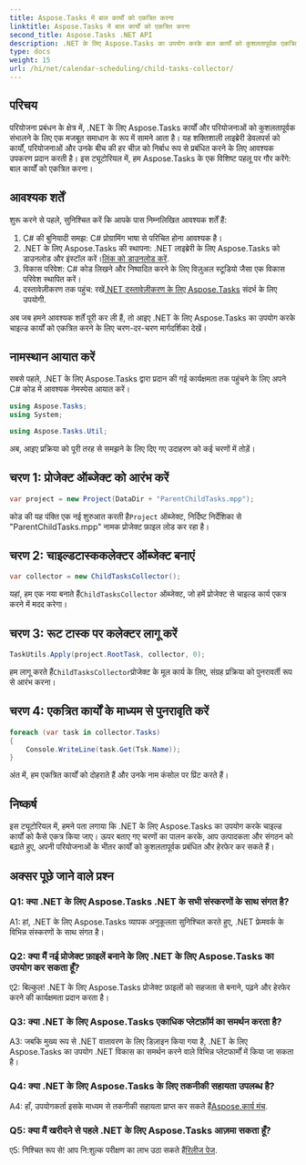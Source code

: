 ```yaml
---
title: Aspose.Tasks में बाल कार्यों को एकत्रित करना
linktitle: Aspose.Tasks में बाल कार्यों को एकत्रित करना
second_title: Aspose.Tasks .NET API
description: .NET के लिए Aspose.Tasks का उपयोग करके बाल कार्यों को कुशलतापूर्वक एकत्रित करना सीखें। अपने .NET अनुप्रयोगों में परियोजना प्रबंधन में सुधार करें।
type: docs
weight: 15
url: /hi/net/calendar-scheduling/child-tasks-collector/
---
```

## परिचय

परियोजना प्रबंधन के क्षेत्र में, .NET के लिए Aspose.Tasks कार्यों और परियोजनाओं को कुशलतापूर्वक संभालने के लिए एक मजबूत समाधान के रूप में सामने आता है। यह शक्तिशाली लाइब्रेरी डेवलपर्स को कार्यों, परियोजनाओं और उनके बीच की हर चीज़ को निर्बाध रूप से प्रबंधित करने के लिए आवश्यक उपकरण प्रदान करती है। इस ट्यूटोरियल में, हम Aspose.Tasks के एक विशिष्ट पहलू पर गौर करेंगे: बाल कार्यों को एकत्रित करना।

## आवश्यक शर्तें

शुरू करने से पहले, सुनिश्चित करें कि आपके पास निम्नलिखित आवश्यक शर्तें हैं:

1. C# की बुनियादी समझ: C# प्रोग्रामिंग भाषा से परिचित होना आवश्यक है।
2.  .NET के लिए Aspose.Tasks की स्थापना: .NET लाइब्रेरी के लिए Aspose.Tasks को डाउनलोड और इंस्टॉल करें।[लिंक को डाउनलोड करें](https://releases.aspose.com/tasks/net/).
3. विकास परिवेश: C# कोड लिखने और निष्पादित करने के लिए विज़ुअल स्टूडियो जैसा एक विकास परिवेश स्थापित करें।
4.  दस्तावेज़ीकरण तक पहुंच: रखें[.NET दस्तावेज़ीकरण के लिए Aspose.Tasks](https://reference.aspose.com/tasks/net/) संदर्भ के लिए उपयोगी.

अब जब हमने आवश्यक शर्तें पूरी कर ली हैं, तो आइए .NET के लिए Aspose.Tasks का उपयोग करके चाइल्ड कार्यों को एकत्रित करने के लिए चरण-दर-चरण मार्गदर्शिका देखें।

## नामस्थान आयात करें

सबसे पहले, .NET के लिए Aspose.Tasks द्वारा प्रदान की गई कार्यक्षमता तक पहुंचने के लिए अपने C# कोड में आवश्यक नेमस्पेस आयात करें।

```csharp
using Aspose.Tasks;
using System;

using Aspose.Tasks.Util;

```

अब, आइए प्रक्रिया को पूरी तरह से समझने के लिए दिए गए उदाहरण को कई चरणों में तोड़ें।

## चरण 1: प्रोजेक्ट ऑब्जेक्ट को आरंभ करें

```csharp
var project = new Project(DataDir + "ParentChildTasks.mpp");
```

 कोड की यह पंक्ति एक नई शुरुआत करती है`Project` ऑब्जेक्ट, निर्दिष्ट निर्देशिका से "ParentChildTasks.mpp" नामक प्रोजेक्ट फ़ाइल लोड कर रहा है।

## चरण 2: चाइल्डटास्ककलेक्टर ऑब्जेक्ट बनाएं

```csharp
var collector = new ChildTasksCollector();
```

 यहां, हम एक नया बनाते हैं`ChildTasksCollector` ऑब्जेक्ट, जो हमें प्रोजेक्ट से चाइल्ड कार्य एकत्र करने में मदद करेगा।

## चरण 3: रूट टास्क पर कलेक्टर लागू करें

```csharp
TaskUtils.Apply(project.RootTask, collector, 0);
```

 हम लागू करते हैं`ChildTasksCollector`प्रोजेक्ट के मूल कार्य के लिए, संग्रह प्रक्रिया को पुनरावर्ती रूप से आरंभ करना।

## चरण 4: एकत्रित कार्यों के माध्यम से पुनरावृति करें

```csharp
foreach (var task in collector.Tasks)
{
    Console.WriteLine(task.Get(Tsk.Name));
}
```

अंत में, हम एकत्रित कार्यों को दोहराते हैं और उनके नाम कंसोल पर प्रिंट करते हैं।

## निष्कर्ष

इस ट्यूटोरियल में, हमने पता लगाया कि .NET के लिए Aspose.Tasks का उपयोग करके चाइल्ड कार्यों को कैसे एकत्र किया जाए। ऊपर बताए गए चरणों का पालन करके, आप उत्पादकता और संगठन को बढ़ाते हुए, अपनी परियोजनाओं के भीतर कार्यों को कुशलतापूर्वक प्रबंधित और हेरफेर कर सकते हैं।

## अक्सर पूछे जाने वाले प्रश्न

### Q1: क्या .NET के लिए Aspose.Tasks .NET के सभी संस्करणों के साथ संगत है?

A1: हां, .NET के लिए Aspose.Tasks व्यापक अनुकूलता सुनिश्चित करते हुए, .NET फ्रेमवर्क के विभिन्न संस्करणों के साथ संगत है।

### Q2: क्या मैं नई प्रोजेक्ट फ़ाइलें बनाने के लिए .NET के लिए Aspose.Tasks का उपयोग कर सकता हूँ?

ए2: बिल्कुल! .NET के लिए Aspose.Tasks प्रोजेक्ट फ़ाइलों को सहजता से बनाने, पढ़ने और हेरफेर करने की कार्यक्षमता प्रदान करता है।

### Q3: क्या .NET के लिए Aspose.Tasks एकाधिक प्लेटफ़ॉर्म का समर्थन करता है?

A3: जबकि मुख्य रूप से .NET वातावरण के लिए डिज़ाइन किया गया है, .NET के लिए Aspose.Tasks का उपयोग .NET विकास का समर्थन करने वाले विभिन्न प्लेटफार्मों में किया जा सकता है।

### Q4: क्या .NET के लिए Aspose.Tasks के लिए तकनीकी सहायता उपलब्ध है?

 A4: हाँ, उपयोगकर्ता इसके माध्यम से तकनीकी सहायता प्राप्त कर सकते हैं[Aspose.कार्य मंच](https://forum.aspose.com/c/tasks/15).

### Q5: क्या मैं खरीदने से पहले .NET के लिए Aspose.Tasks आज़मा सकता हूँ?

 ए5: निश्चित रूप से! आप नि:शुल्क परीक्षण का लाभ उठा सकते हैं[रिलीज पेज](https://releases.aspose.com/).